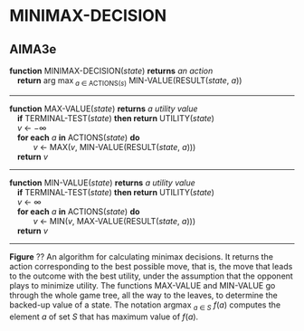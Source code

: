 # MINIMAX-DECISION

## AIMA3e
__function__ MINIMAX-DECISION(_state_) __returns__ _an action_  
&emsp;__return__ arg max<sub> _a_ &Element; ACTIONS(_s_)</sub> MIN\-VALUE(RESULT(_state_, _a_))  

---
__function__ MAX\-VALUE(_state_) __returns__ _a utility value_  
&emsp;__if__ TERMINAL\-TEST(_state_) __then return__ UTILITY(_state_)  
&emsp;_v_ &larr; &minus;&infin;  
&emsp;__for each__ _a_ __in__ ACTIONS(_state_) __do__  
&emsp;&emsp;&emsp;_v_ &larr; MAX(_v_, MIN\-VALUE(RESULT(_state_, _a_)))  
&emsp;__return__ _v_  

---
__function__ MIN\-VALUE(_state_) __returns__ _a utility value_  
&emsp;__if__ TERMINAL\-TEST(_state_) __then return__ UTILITY(_state_)  
&emsp;_v_ &larr; &infin;  
&emsp;__for each__ _a_ __in__ ACTIONS(_state_) __do__  
&emsp;&emsp;&emsp;_v_ &larr; MIN(_v_, MAX\-VALUE(RESULT(_state_, _a_)))  
&emsp;__return__ _v_  

---
__Figure__ ?? An algorithm for calculating minimax decisions. It returns the action corresponding to the best possible move, that is, the move that leads to the outcome with the best utility, under the assumption that the opponent plays to minimize utility. The functions MAX\-VALUE and MIN\-VALUE go through the whole game tree, all the way to the leaves, to determine the backed\-up value of a state. The notation argmax <sub>_a_ &Element; _S_</sub> _f_(_a_) computes the element _a_ of set _S_ that has maximum value of _f_(_a_).
